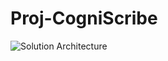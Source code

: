 # Proj-CogniScribe
![Solution Architecture](https://github.com/harish-03-11/Proj-CogniScribe/proj_bed_tex.png?raw=true)

